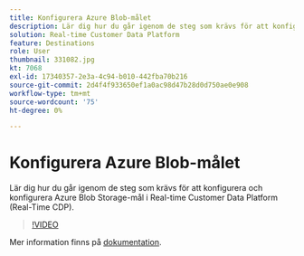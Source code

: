 ```yaml
---
title: Konfigurera Azure Blob-målet
description: Lär dig hur du går igenom de steg som krävs för att konfigurera och konfigurera Azure Blob Storage-mål i Real-time Customer Data Platform (Real-Time CDP).
solution: Real-time Customer Data Platform
feature: Destinations
role: User
thumbnail: 331082.jpg
kt: 7068
exl-id: 17340357-2e3a-4c94-b010-442fba70b216
source-git-commit: 2d4f4f933650ef1a0ac98d47b28d0d750ae0e908
workflow-type: tm+mt
source-wordcount: '75'
ht-degree: 0%

---
```


# Konfigurera Azure Blob-målet

Lär dig hur du går igenom de steg som krävs för att konfigurera och konfigurera Azure Blob Storage-mål i Real-time Customer Data Platform (Real-Time CDP).

>[!VIDEO](https://video.tv.adobe.com/v/331082/?quality=12&learn=on)

Mer information finns på [dokumentation](https://experienceleague.adobe.com/docs/experience-platform/destinations/catalog/cloud-storage/azure-blob.html).
